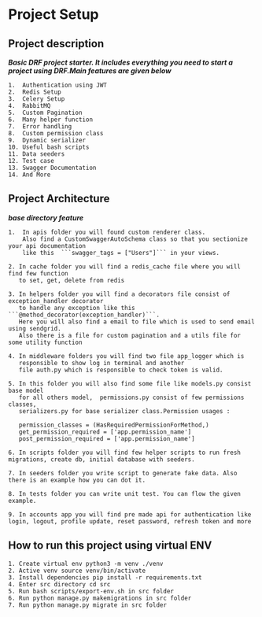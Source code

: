 # Project Setup

## Project description

***Basic DRF project starter. It includes everything you need to start a project using DRF.Main features are given below***

    1.  Authentication using JWT
    2.  Redis Setup 
    3.  Celery Setup
    4.  RabbitMQ
    5.  Custom Pagination 
    6.  Many helper function
    7.  Error handling 
    8.  Custom permission class
    9.  Dynamic serializer
    10. Useful bash scripts
    11. Data seeders
    12. Test case 
    13. Swagger Documentation 
    14. And More

## Project Architecture

***base directory feature***

    1.  In apis folder you will found custom renderer class. 
        Also find a CustomSwaggerAutoSchema class so that you sectionize your api documentation
        like this  ```swagger_tags = ["Users"]``` in your views.

    2. In cache folder you will find a redis_cache file where you will find few function 
       to set, get, delete from redis
   
    3. In helpers folder you will find a decorators file consist of exception_handler decorator 
       to handle any exception like this ```@method_decorator(exception_handler)```. 
       Here you will also find a email to file which is used to send email using sendgrid. 
       Also there is a file for custom pagination and a utils file for some utility function

    4. In middleware folders you will find two file app_logger which is 
       responsible to show log in terminal and another 
       file auth.py which is responsible to check token is valid.
   
    5. In this folder you will also find some file like models.py consist base model 
       for all others model,  permissions.py consist of few permissions classes, 
       serializers.py for base serializer class.Permission usages : 
    
       permission_classes = (HasRequiredPermissionForMethod,)
       get_permission_required = ['app.permission_name']
       post_permission_required = ['app.permission_name']
    
    6. In scripts folder you will find few helper scripts to run fresh migrations, create db, initial database with seeders.
    
    7. In seeders folder you write script to generate fake data. Also there is an example how you can dot it.
    
    8. In tests folder you can write unit test. You can flow the given example.
    
    9. In accounts app you will find pre made api for authentication like login, logout, profile update, reset password, refresh token and more


## How to run this project using virtual ENV

    1. Create virtual env python3 -m venv ./venv
    2. Active venv source venv/bin/activate
    3. Install dependencies pip install -r requirements.txt
    4. Enter src directory cd src
    5. Run bash scripts/export-env.sh in src folder
    6. Run python manage.py makemigrations in src folder
    7. Run python manage.py migrate in src folder
